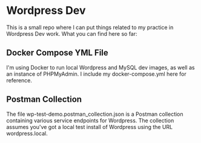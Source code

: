 # Wordpress Dev
This is a small repo where I can put things related to my practice in Wordpress Dev work. What you can find here so far:

## Docker Compose YML File
I'm using Docker to run local Wordpress and MySQL dev images, as well as an instance of PHPMyAdmin. I include my docker-compose.yml here for reference.

## Postman Collection
The file wp-test-demo.postman_collection.json is a Postman collection containing various service endpoints for Wordpress. The collection assumes you've got a local test install of Wordpress using the URL wordpress.local.

